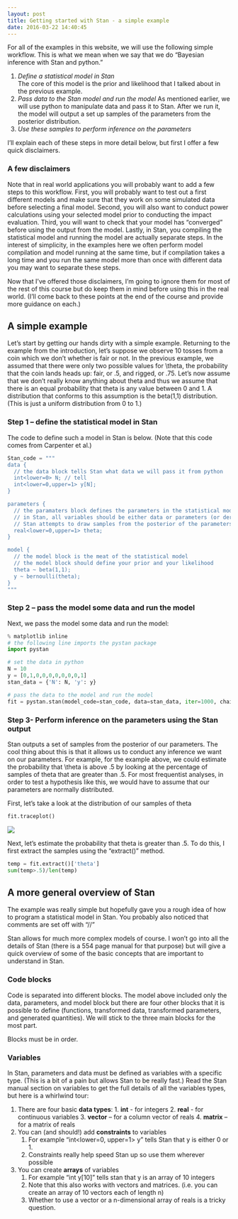 ```yaml
---
layout: post
title: Getting started with Stan - a simple example
date: 2016-03-22 14:40:45
---
```


For all of the examples in this website, we will use the following simple workflow. This is what we mean when we say that we do “Bayesian inference with Stan and python.”

1.	*Define a statistical model in Stan*  
	The core of this model is the prior and likelihood that I talked about in the previous example.
2.	*Pass data to the Stan model and run the model* 
	As mentioned earlier, we will use python to manipulate data and pass it to Stan. After we run it, the model will output a set up samples of the parameters from the posterior distribution.
3.	*Use these samples to perform inference on the parameters*

I’ll explain each of these steps in more detail below, but first I offer a few quick disclaimers. 

### A few disclaimers
Note that in real world applications you will probably want to add a few steps to this workflow. First, you will probably want to test out a first different models and make sure that they work on some simulated data before selecting a final model.  Second, you will also want to conduct power calculations using your selected model prior to conducting the impact evaluation.  Third, you will want to check that your model has “converged” before using the output from the model.  Lastly, in Stan, you compiling the statistical model and running the model are actually separate steps.  In the interest of simplicity, in the examples here we often perform model compilation and model running at the same time, but if compilation takes a long time and you run the same model more than once with different data you may want to separate these steps.  

Now that I’ve offered those disclaimers, I’m going to ignore them for most of the rest of this course but do keep them in mind before using this in the real world.  (I’ll come back to these points at the end of the course and provide more guidance on each.)


## A simple example 
Let’s start by getting our hands dirty with a simple example.  Returning to the example from the introduction, let’s suppose we observe 10 tosses from a coin which we don’t whether is fair or not. In the previous example, we assumed that there were only two possible values for \theta, the probability that the coin lands heads up: fair, or .5, and rigged, or .75. Let’s now assume that we don’t really know anything about theta and thus we assume that there is an equal probability that theta is any value between 0 and 1.  A distribution that conforms to this assumption is the beta(1,1) distribution. (This is just a uniform distribution from 0 to 1.)


### Step 1 – define the statistical model in Stan
The code to define such a model in Stan is below. (Note that this code comes from Carpenter et al.)

```python
Stan_code = """
data {
  // the data block tells Stan what data we will pass it from python
  int<lower=0> N; // tell
  int<lower=0,upper=1> y[N];
}

parameters {
  // the paramaters block defines the parameters in the statistical model
  // in Stan, all variables should be either data or parameters (or derived from one or the other)
  // Stan attempts to draw samples from the posterior of the parameters
  real<lower=0,upper=1> theta;
}

model {
  // the model block is the meat of the statistical model
  // the model block should define your prior and your likelihood
  theta ~ beta(1,1);
  y ~ bernoulli(theta);
}
"""
```

### Step 2 – pass the model some data and run the model
Next, we pass the model some data and run the model:

``` python
% matplotlib inline
# the following line imports the pystan package
import pystan

# set the data in python
N = 10
y = [0,1,0,0,0,0,0,0,0,1]
stan_data = {'N': N, 'y': y}

# pass the data to the model and run the model
fit = pystan.stan(model_code=stan_code, data=stan_data, iter=1000, chains=4)
```

### Step 3- Perform inference on the parameters using the Stan output
Stan outputs a set of samples from the posterior of our parameters.  The cool thing about this is that it allows us to conduct any inference we want on our parameters. For example, for the example above, we could estimate the probability that \theta is above .5 by looking at the percentage of samples of theta that are greater than .5.  For most frequentist analyses, in order to test a hypothesis like this, we would have to assume that our parameters are normally distributed.  

First, let’s take a look at the distribution of our samples of theta

```python
fit.traceplot()
```
![]({{site.url}}/assets/binom_traceplot.png)

Next, let’s estimate the probability that theta is greater than .5. To do this, I first extract the samples using the “extract()” method.

```python
temp = fit.extract()['theta']
sum(temp>.5)/len(temp)
```

## A more general overview of Stan
The example was really simple but hopefully gave you a rough idea of how to program a statistical model in Stan.  You probably also noticed that comments are set off with “//”

Stan allows for much more complex models of course.  I won’t go into all the details of Stan (there is a 554 page manual for that purpose) but will give a quick overview of some of the basic concepts that are important to understand in Stan.

### Code blocks
Code is separated into different blocks.  The model above included only the data, parameters, and model block but there are four other blocks that it is possible to define (functions, transformed data, transformed parameters, and generated quantities).  We will stick to the three main blocks for the most part. 

Blocks must be in order.

### Variables
In Stan, parameters and data must be defined as variables with a specific type. (This is a bit of a pain but allows Stan to be really fast.)  Read the Stan manual section on variables to get the full details of all the variables types, but here is a whirlwind tour:
1. There are four basic **data types**: 
		1. **int** - for integers
		2. **real**  - for continuous variables
		3. **vector** – for a column vector of reals
		4. **matrix** – for a matrix of reals
2. You can (and should!) add **constraints** to variables
	1. For example  “int<lower=0, upper=1> y” tells Stan that y is either 0 or 1.
	2. Constraints really help speed Stan up so use them wherever possible
3. You can create **arrays** of variables
	1. For example “int y[10]” tells stan that y is an array of 10 integers
	2. Note that this also works with vectors and matrices. (i.e. you can create an array of 10 vectors each of length n)
	3. Whether to use a vector or a n-dimensional array of reals is a tricky question.  



